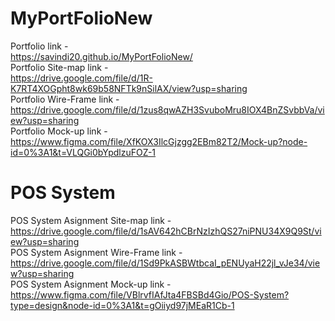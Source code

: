 # MyPortFolioNew
Portfolio link - <br>
https://savindi20.github.io/MyPortFolioNew/ <br>
Portfolio Site-map link - <br>
https://drive.google.com/file/d/1R-K7RT4XOGpht8wk69b58NFTk9nSilAX/view?usp=sharing <br>
Portfolio Wire-Frame link - <br>
https://drive.google.com/file/d/1zus8qwAZH3SvuboMru8IOX4BnZSvbbVa/view?usp=sharing <br>
Portfolio Mock-up link - <br>
https://www.figma.com/file/XfKOX3IlcGjzgg2EBm82T2/Mock-up?node-id=0%3A1&t=VLQGi0bYpdlzuFOZ-1 <br>

# POS System
POS System Asignment Site-map link - <br>
https://drive.google.com/file/d/1sAV642hCBrNzIzhQS27niPNU34X9Q9St/view?usp=sharing <br>
POS System Asignment Wire-Frame link - <br>
https://drive.google.com/file/d/1Sd9PkASBWtbcaI_pENUyaH22jl_vJe34/view?usp=sharing <br>
POS System Asignment Mock-up link - <br>
https://www.figma.com/file/VBlrvfIAfJta4FBSBd4Gio/POS-System?type=design&node-id=0%3A1&t=gOiiyd97jMEaR1Cb-1
